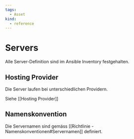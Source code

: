 ```yaml
---
tags:
  - Asset
kind:
  - reference
---
```

# Servers

Alle Server-Definition sind im Ansible Inventory festgehalten.

## Hosting Provider

Die Server laufen bei unterschiedlichen Providern.

Siehe [[Hosting Provider]]

## Namenskonvention

Die Servernamen sind gemäss [[Richtlinie - Namenskonventionen#Servernamen]] definiert.
